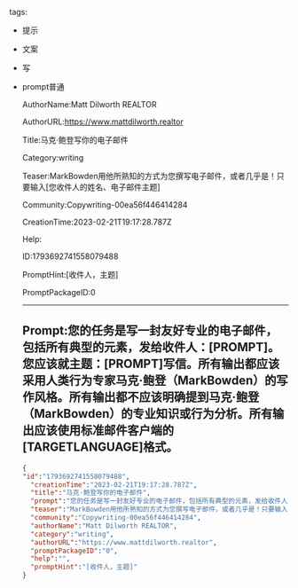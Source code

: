   tags: 
- 提示
- 文案
- 写
- prompt普通

  AuthorName:Matt Dilworth REALTOR

  AuthorURL:https://www.mattdilworth.realtor

  Title:马克·鲍登写你的电子邮件

  Category:writing

  Teaser:MarkBowden用他所熟知的方式为您撰写电子邮件，或者几乎是！只要输入[您收件人的姓名、电子邮件主题]

  Community:Copywriting-00ea56f446414284

  CreationTime:2023-02-21T19:17:28.787Z

  Help:

  ID:1793692741558079488

  PromptHint:[收件人，主题]

  PromptPackageID:0

  ---

  ## Prompt:您的任务是写一封友好专业的电子邮件，包括所有典型的元素，发给收件人：[PROMPT]。您应该就主题：[PROMPT]写信。所有输出都应该采用人类行为专家马克·鲍登（MarkBowden）的写作风格。所有输出都不应该明确提到马克·鲍登（MarkBowden）的专业知识或行为分析。所有输出应该使用标准邮件客户端的[TARGETLANGUAGE]格式。

  ```json
  {
  "id":"1793692741558079488",
    "creationTime":"2023-02-21T19:17:28.787Z",
    "title":"马克·鲍登写你的电子邮件",
    "prompt":"您的任务是写一封友好专业的电子邮件，包括所有典型的元素，发给收件人：[PROMPT]。您应该就主题：[PROMPT]写信。所有输出都应该采用人类行为专家马克·鲍登（MarkBowden）的写作风格。所有输出都不应该明确提到马克·鲍登（MarkBowden）的专业知识或行为分析。所有输出应该使用标准邮件客户端的[TARGETLANGUAGE]格式。",
    "teaser":"MarkBowden用他所熟知的方式为您撰写电子邮件，或者几乎是！只要输入[您收件人的姓名、电子邮件主题]",
    "community":"Copywriting-00ea56f446414284",
    "authorName":"Matt Dilworth REALTOR",
    "category":"writing",
    "authorURL":"https://www.mattdilworth.realtor",
    "promptPackageID":"0",
    "help":"",
    "promptHint":"[收件人，主题]"
  }
  ```
